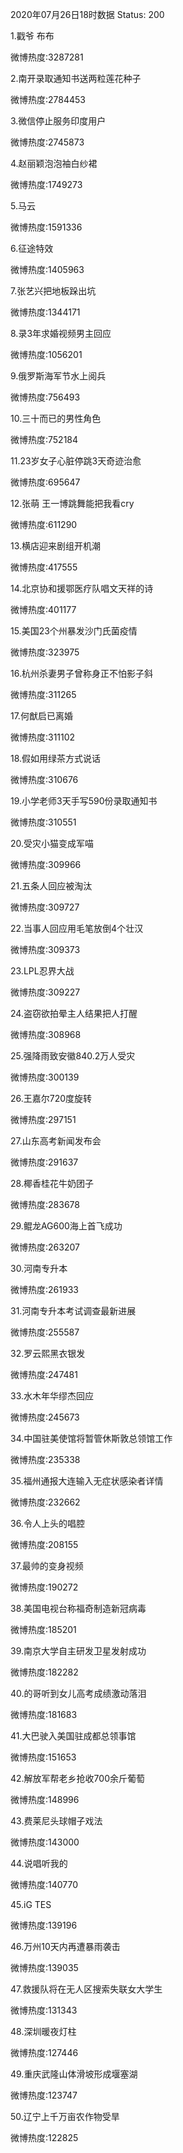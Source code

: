 2020年07月26日18时数据
Status: 200

1.戳爷 布布

微博热度:3287281

2.南开录取通知书送两粒莲花种子

微博热度:2784453

3.微信停止服务印度用户

微博热度:2745873

4.赵丽颖泡泡袖白纱裙

微博热度:1749273

5.马云

微博热度:1591336

6.征途特效

微博热度:1405963

7.张艺兴把地板跺出坑

微博热度:1344171

8.录3年求婚视频男主回应

微博热度:1056201

9.俄罗斯海军节水上阅兵

微博热度:756493

10.三十而已的男性角色

微博热度:752184

11.23岁女子心脏停跳3天奇迹治愈

微博热度:695647

12.张萌 王一博跳舞能把我看cry

微博热度:611290

13.横店迎来剧组开机潮

微博热度:417555

14.北京协和援鄂医疗队唱文天祥的诗

微博热度:401177

15.美国23个州暴发沙门氏菌疫情

微博热度:323975

16.杭州杀妻男子曾称身正不怕影子斜

微博热度:311265

17.何猷启已离婚

微博热度:311102

18.假如用绿茶方式说话

微博热度:310676

19.小学老师3天手写590份录取通知书

微博热度:310551

20.受灾小猫变成军喵

微博热度:309966

21.五条人回应被淘汰

微博热度:309727

22.当事人回应用毛笔放倒4个壮汉

微博热度:309373

23.LPL忍界大战

微博热度:309227

24.盗窃欲拍晕主人结果把人打醒

微博热度:308968

25.强降雨致安徽840.2万人受灾

微博热度:300139

26.王嘉尔720度旋转

微博热度:297151

27.山东高考新闻发布会

微博热度:291637

28.椰香桂花牛奶团子

微博热度:283678

29.鲲龙AG600海上首飞成功

微博热度:263207

30.河南专升本

微博热度:261933

31.河南专升本考试调查最新进展

微博热度:255587

32.罗云熙黑衣银发

微博热度:247481

33.水木年华缪杰回应

微博热度:245673

34.中国驻美使馆将暂管休斯敦总领馆工作

微博热度:235338

35.福州通报大连输入无症状感染者详情

微博热度:232662

36.令人上头的唱腔

微博热度:208155

37.最帅的变身视频

微博热度:190272

38.美国电视台称福奇制造新冠病毒

微博热度:185201

39.南京大学自主研发卫星发射成功

微博热度:182282

40.的哥听到女儿高考成绩激动落泪

微博热度:181683

41.大巴驶入美国驻成都总领事馆

微博热度:151653

42.解放军帮老乡抢收700余斤葡萄

微博热度:148996

43.费莱尼头球帽子戏法

微博热度:143000

44.说唱听我的

微博热度:140770

45.iG TES

微博热度:139196

46.万州10天内再遭暴雨袭击

微博热度:139035

47.救援队将在无人区搜索失联女大学生

微博热度:131343

48.深圳暖夜灯柱

微博热度:127446

49.重庆武隆山体滑坡形成堰塞湖

微博热度:123747

50.辽宁上千万亩农作物受旱

微博热度:122825

